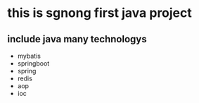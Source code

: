 
# this is sgnong first java project
## include java many technologys
- mybatis
- springboot
- spring
- redis
- aop
- ioc
  
